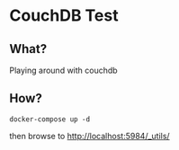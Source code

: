 # CouchDB Test

## What?
Playing around with couchdb

## How?
    docker-compose up -d
then browse to [http://localhost:5984/_utils/](Futon)

